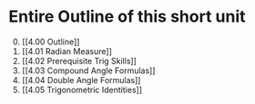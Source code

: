 # Entire Outline of this short unit

0. [[4.00 Outline]]
1. [[4.01 Radian Measure]]
2. [[4.02 Prerequisite Trig Skills]]
3. [[4.03 Compound Angle Formulas]]
4. [[4.04 Double Angle Formulas]]
5. [[4.05 Trigonometric Identities]]